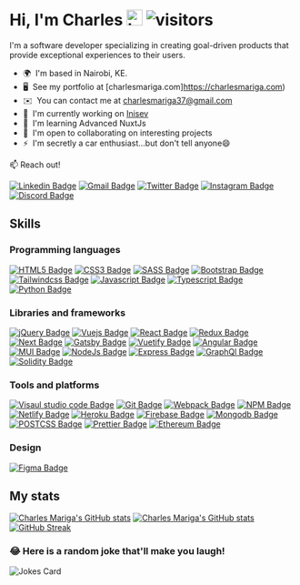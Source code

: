 # Hi, I'm Charles <img src="https://user-images.githubusercontent.com/1303154/88677602-1635ba80-d120-11ea-84d8-d263ba5fc3c0.gif" width="28px" height="28px" alt="hi" /> ![visitors](https://visitor-badge.glitch.me/badge?page_id=charlesmariga.charlesmariga&left_color=black&right_color=red)

I'm a software developer specializing in creating goal-driven products that provide exceptional experiences to their users.

- 🌍  I'm based in Nairobi, KE.
- 🖥️  See my portfolio at [charlesmariga.com]https://charlesmariga.com)
- ✉️  You can contact me at [charlesmariga37@gmail.com](mailto:charlesmariga37@gmail.com)
- 🚀  I'm currently working on [Inisev](https://inisev.com/)
- 🧠  I'm learning Advanced NuxtJs
- 🤝  I'm open to collaborating on interesting projects
- ⚡  I'm secretly a car enthusiast...but don't tell anyone😄

:mailbox: Reach out!

[![Linkedin Badge](https://img.shields.io/badge/-@CharlesNjenga-0e76a8?style=flat&labelColor=0e76a8&logo=linkedin&logoColor=white&link=https://www.linkedin.com/in/cmariga)](https://www.linkedin.com/in/charlesnjenga) [![Gmail Badge](https://img.shields.io/badge/-@CharlesMariga-db4437?style=flat&labelColor=db4437&logo=gmail&logoColor=white)](mailto:charlesmariga37@gmail.com)
[![Twitter Badge](https://img.shields.io/badge/-@_cmariga_-1DA1F2?style=flat&labelColor=1DA1F2&logo=twitter&logoColor=white)](https://twitter.com/_cmariga)
[![Instagram Badge](https://img.shields.io/badge/-@_cmariga_-F56040?style=flat&labelColor=F56040&logo=instagram&logoColor=white)](https://www.instagram.com/_cmariga/)
[![Discord Badge](https://img.shields.io/badge/-@_cmariga_-7289DA?style=flat&labelColor=7289DA&logo=discord&logoColor=white)](https://discord.com/users/Charles#3911)

## Skills

### Programming languages

[![HTML5 Badge](https://img.shields.io/badge/-HTML5-E34F26?style=for-the-badge&labelColor=black&logo=HTML5&logoColor=E34F26)](#)
[![CSS3 Badge](https://img.shields.io/badge/-CSS3-1572B6?style=for-the-badge&labelColor=black&logo=CSS3&logoColor=1572B6)](#)
[![SASS Badge](https://img.shields.io/badge/-SASS-CC6699?style=for-the-badge&labelColor=black&logo=SASS&logoColor=CC6699)](#)
[![Bootstrap Badge](https://img.shields.io/badge/-bootstrap-7952B3?style=for-the-badge&labelColor=black&logo=bootstrap&logoColor=7952B3)](#)[![Tailwindcss Badge](https://img.shields.io/badge/-tailwindcss-06B6D4?style=for-the-badge&labelColor=black&logo=tailwindcss&logoColor=06B6D4)](#)
[![Javascript Badge](https://img.shields.io/badge/-Javascript-f0db4f?style=for-the-badge&labelColor=black&logo=Javascript&logoColor=f0db4f)](#)
[![Typescript Badge](https://img.shields.io/badge/-Typescript-007acc?style=for-the-badge&labelColor=black&logo=Typescript&logoColor=007acc)](#)
[![Python Badge](https://img.shields.io/badge/-Python-306998?style=for-the-badge&labelColor=black&logo=Python&logoColor=FFD43B)](#)

### Libraries and frameworks

[![jQuery Badge](https://img.shields.io/badge/-jQuery-0868AC?style=for-the-badge&labelColor=black&logo=jquery&logoColor=0868AC)](#)
[![Vuejs Badge](https://img.shields.io/badge/-Vue-41b883?style=for-the-badge&labelColor=black&logo=vue.js&logoColor=41b883)](#)
[![React Badge](https://img.shields.io/badge/-React-61DBFB?style=for-the-badge&labelColor=black&logo=React&logoColor=61DBFB)](#)
[![Redux Badge](https://img.shields.io/badge/-Redux-764ABC?style=for-the-badge&labelColor=black&logo=Redux&logoColor=764ABC)](#)
[![Next Badge](https://img.shields.io/badge/-Next-000?style=for-the-badge&labelColor=black&logo=Next.js&logoColor=fff)](#)
[![Gatsby Badge](https://img.shields.io/badge/-Gatsby-663399?style=for-the-badge&labelColor=black&logo=Gatsby&logoColor=fff)](#)
[![Vuetify Badge](https://img.shields.io/badge/-Vuetify-1867C0?style=for-the-badge&labelColor=black&logo=Vuetify&logoColor=1867C0)](#)
[![Angular Badge](https://img.shields.io/badge/-Angular-dd1b16?style=for-the-badge&labelColor=black&logo=Angular&logoColor=dd1b16)](#)
[![MUI Badge](https://img.shields.io/badge/-Material%20UI-007FFF?style=for-the-badge&labelColor=black&logo=MUI&logoColor=007FFF)](#)
[![NodeJs Badge](https://img.shields.io/badge/-nodejs-68a063?style=for-the-badge&labelColor=black&logo=node.js&logoColor=68a063)](#)
[![Express Badge](https://img.shields.io/badge/-Express-303030?style=for-the-badge&labelColor=black&logo=express&logoColor=fff)](#)
[![GraphQl Badge](https://img.shields.io/badge/-GraohQl-E10098?style=for-the-badge&labelColor=black&logo=graphql&logoColor=E10098)](#)
[![Solidity Badge](https://img.shields.io/badge/-Solidity-363636?style=for-the-badge&labelColor=black&logo=solidity&logoColor=fff)](#)

### Tools and platforms

[![Visaul studio code Badge](https://img.shields.io/badge/-Vscode-0098FF?style=for-the-badge&labelColor=black&logo=visual-studio-code&logoColor=0098FF)](#)
[![Git Badge](https://img.shields.io/badge/-git-F1502F?style=for-the-badge&labelColor=black&logo=git&logoColor=F1502F)](#)
[![Webpack Badge](https://img.shields.io/badge/-Webpack-8ed5fa?style=for-the-badge&labelColor=black&logo=webpack&logoColor=8ed5fa)](#)
[![NPM Badge](https://img.shields.io/badge/-npm-CC3534?style=for-the-badge&labelColor=black&logo=npm&logoColor=CC3534)](#)
[![Netlify Badge](https://img.shields.io/badge/-netlify-00C7B7?style=for-the-badge&labelColor=black&logo=netlify&logoColor=00C7B7)](#)
[![Heroku Badge](https://img.shields.io/badge/-Heroku-6567a5?style=for-the-badge&labelColor=black&logo=heroku&logoColor=6567a5)](#)
[![Firebase Badge](https://img.shields.io/badge/-Firebase-FFA611?style=for-the-badge&labelColor=black&logo=firebase&logoColor=FFA611)](#)
[![Mongodb Badge](https://img.shields.io/badge/-MongDB-47A248?style=for-the-badge&labelColor=black&logo=mongodb&logoColor=47A248)](#)
[![POSTCSS Badge](https://img.shields.io/badge/-PostCSS-DD3A0A?style=for-the-badge&labelColor=black&logo=postcss&logoColor=DD3A0A)](#)
[![Prettier Badge](https://img.shields.io/badge/-prettier-F7B93E?style=for-the-badge&labelColor=black&logo=prettier&logoColor=F7B93E)](#)
[![Ethereum Badge](https://img.shields.io/badge/-Ethereum-3C3C3D?style=for-the-badge&labelColor=black&logo=Ethereum&logoColor=fff)](#)

### Design

[![Figma Badge](https://img.shields.io/badge/-Figma-e04a34?style=for-the-badge&labelColor=black&logo=figma&logoColor=e04a34)](#)

## My stats

[![Charles Mariga's GitHub stats](https://github-readme-stats.vercel.app/api?username=CharlesMariga&theme=dark&count_private=true&show_icons=true&hide_border=true&include_all_commits=true&icon_color=fb8c00&ring=FB8C00&title_color=FB8C00&bg_color=0d1117)](https://github.com/anuraghazra/github-readme-stats)
[![Charles Mariga's GitHub stats](https://github-readme-stats.vercel.app/api/top-langs/?username=CharlesMariga&langs_count=8&theme=dark&count_private=true&show_icons=true&layout=compact&hide_border=true&include_all_commits=true&&icon_color=fb8c00&title_color=FB8C00&bg_color=0d1117)](https://github.com/anuraghazra/github-readme-stats)
[![GitHub Streak](https://github-readme-streak-stats.herokuapp.com?user=CharlesMariga&theme=dark&hide_border=true&ring=FB8C00&background=0d1117)](https://git.io/streak-stats)

### 😂 Here is a random joke that'll make you laugh!

![Jokes Card](https://readme-jokes.vercel.app/api?hideBorder&theme=blue-green)
